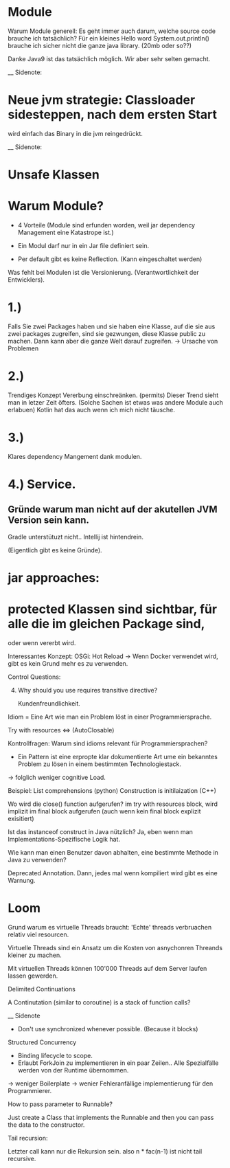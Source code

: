 # Module

Warum Module generell:
Es geht immer auch darum, welche source code brauche ich tatsächlich?
Für ein kleines Hello word System.out.println() brauche ich sicher
nicht die ganze java library. (20mb oder so??)

Danke Java9 ist das tatsächlich möglich. Wir aber sehr selten gemacht.

__ Sidenote:
# Neue jvm strategie: Classloader sidesteppen, nach dem ersten Start
wird einfach das Binary in die jvm reingedrückt. 

__ Sidenote:
# Unsafe Klassen



# Warum Module?

- 4 Vorteile
(Module sind erfunden worden, weil jar dependency Management eine Katastrope
ist.)


- Ein Modul darf nur in ein Jar file definiert sein.
- Per default gibt es keine Reflection. (Kann eingeschaltet werden)

Was fehlt bei Modulen ist die Versionierung. (Verantwortlichkeit der
Entwicklers).

#  1.)

Falls Sie zwei Packages haben und sie haben eine Klasse, auf die sie aus
zwei packages zugreifen, sind sie gezwungen, diese Klasse public zu machen.
Dann kann aber die ganze Welt darauf zugreifen.
-> Ursache von Problemen

#  2.)

Trendiges Konzept
Vererbung einschreänken. (permits) Dieser Trend sieht man in letzer 
Zeit öfters. (Solche Sachen ist etwas was andere Module auch erlabuen)
Kotlin hat das auch wenn ich mich nicht täusche.

# 3.) 
Klares dependency Mangement dank modulen.

# 4.) Service.


## Gründe warum man nicht auf der akutellen JVM Version sein kann.

Gradle unterstütuzt nicht..
Intellij ist hintendrein.

(Eigentlich gibt es keine Gründe).


# jar approaches:
# protected Klassen sind sichtbar, für alle die im gleichen Package sind,
oder wenn vererbt wird.


Interessantes Konzept:
OSGi: Hot Reload
-> Wenn Docker verwendet wird, gibt es kein Grund mehr es zu verwenden.


Control Questions:

4) Why should you use requires transitive directive?

    Kundenfreundlichkeit.



Idiom = Eine Art wie man ein Problem löst in einer Programmiersprache.


Try with resources <=> (AutoClosable)

Kontrollfragen:
Warum sind idioms relevant für Programmiersprachen?

- Ein Pattern ist eine erpropte klar dokumentierte Art ume ein bekanntes
  Problem zu lösen in einem bestimmten Technologiestack.

-> folglich weniger cognitive Load. 


Beispiel: List comprehensions (python)
Construction is initilaization (C++) 

Wo wird die close() function aufgerufen?
im try with resources block, wird implizit im final block aufgerufen (auch
wenn kein final block explizit exisitiert)

Ist das instanceof construct in Java nützlich?
Ja, eben wenn man Implementations-Spezifische Logik hat.


Wie kann man einen Benutzer davon abhalten, eine bestimmte Methode in Java zu verwenden?

Deprecated Annotation. Dann, jedes mal wenn kompiliert wird gibt es eine
Warnung.
 


# Loom

Grund warum es virtuelle Threads braucht: 'Echte' threads verbruachen relativ
viel resourcen.

Virtuelle Threads sind ein Ansatz um die Kosten von asnychonren Threands kleiner zu machen.

Mit virtuellen Threads können 100'000 Threads auf dem Server laufen lassen
gewerden.


Delimited Continuations

A Continutation (similar to coroutine) is a stack of function calls?


__ Sidenote

- Don't use synchronized whenever possible. (Because it blocks)


Structured Concurrency

- Binding lifecycle to scope.
- Erlaubt ForkJoin zu implementieren in ein paar Zeilen..
Alle Spezialfälle werden von der Runtime übernommen. 

-> weniger Boilerplate -> wenier Fehleranfällige implementierung für den Programmierer.


How to pass parameter to Runnable?

Just create a Class that implements the Runnable and then 
you can pass the data to the constructor. 

Tail recursion:

Letzter call kann nur die Rekursion sein.
also n * fac(n-1) ist nicht tail recursive.
